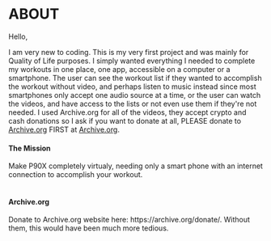 <h1> ABOUT </h1>

Hello,

I am very new to coding. This is my very first project and was mainly for Quality of Life purposes. I simply wanted everything I needed to complete my workouts in one place, one app, accessible on a computer or a smartphone. The user can see the workout list if they wanted to accomplish the workout without video, and perhaps listen to music instead since most smartphones only accept one audio source at a time, or the user can watch the videos, and have access to the lists or not even use them if they're not needed. I used Archive.org for all of the videos, they accept crypto and cash donations so I ask if you want to donate at all, PLEASE donate to [Archive.org](archive.org/donate/) FIRST at [Archive.org](archive.org/donate/). 
<p>


<h4> The Mission </h4>
Make P90X completely virtualy, needing only a smart phone with an internet connection to accomplish your workout. 
  

<br>
</br>

<h4> Archive.org </h4>
Donate to Archive.org website here: https://archive.org/donate/. Without them, this would have been much more tedious. 
<br>
</br>


